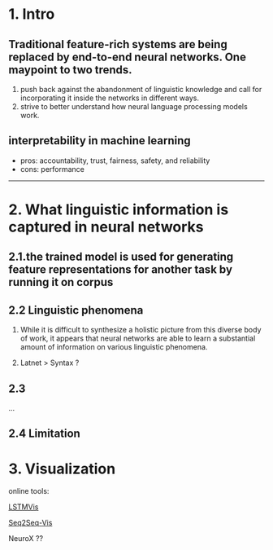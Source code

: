 # 1. Intro
## Traditional feature-rich systems are being replaced by end-to-end neural networks. One maypoint to two trends.

1. push back against the abandonment of linguistic knowledge and call for incorporating it inside the networks in different ways.
2. strive to better understand how neural language processing models work.


## interpretability in machine learning

- pros: accountability, trust, fairness, safety, and reliability
- cons: performance

--------

# 2. What linguistic information is captured in neural networks
## 2.1.the trained model is used for generating feature representations for another task by running it on corpus

## 2.2 Linguistic phenomena

1. While it is difficult to synthesize a holistic picture from this diverse body of work, it appears that neural networks are able to learn a substantial amount of information on various linguistic phenomena.

2. Latnet > Syntax ?

## 2.3

...

## 2.4 Limitation

# 3. Visualization

online tools:

[LSTMVis](http://lstm.seas.harvard.edu/)

[Seq2Seq-Vis](https://seq2seq-vis.io/)

NeuroX ??
